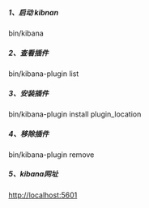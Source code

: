 ##### 1、启动 kibnan

bin/kibana

##### 2、查看插件

bin/kibana-plugin list

##### 3、安装插件

bin/kibana-plugin install plugin_location

##### 4、移除插件

bin/kibana-plugin remove

##### 5、kibana网址

[http://localhost:5601](http://localhost:5601/)

